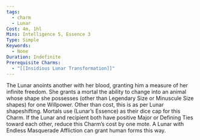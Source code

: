 ```yaml
---
tags:
  - charm
  - Lunar
Cost: 4m, 1hl
Mins: Intelligence 5, Essence 3
Type: Simple
Keywords:
  - None
Duration: Indefinite
Prerequisite Charms:
  - "[[Insidious Lunar Transformation]]"
---
```

The Lunar anoints another with her blood, granting him a measure of her infinite freedom. She grants a mortal the ability to change into an animal whose shape she possesses (other than Legendary Size or Minuscule Size shapes) for one Willpower. Other than cost, this is as per Lunar shapeshifting. Mortals use (Lunar’s Essence) as their dice cap for this Charm. If the Lunar and recipient both have positive Major or Defining Ties toward each other, reduce this Charm’s cost by one mote. A Lunar with Endless Masquerade Affliction can grant human forms this way.